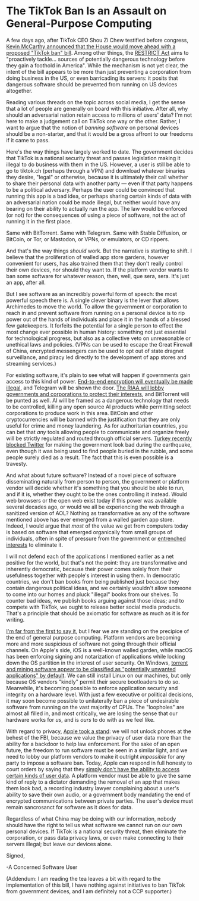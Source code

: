 # The TikTok Ban Is an Assault on General-Purpose Computing

A few days ago, after TikTok CEO Shou Zi Chew testified before congress, [Kevin McCarthy announced that the House would move ahead with a proposed "TikTok ban" bill](https://thehill.com/policy/technology/3919146-mccarthy-says-house-will-press-ahead-with-tiktok-bill-after-ceos-testimony/). Among other things, the [RESTRICT Act](https://www.warner.senate.gov/public/index.cfm/2023/3/senators-introduce-bipartisan-bill-to-tackle-national-security-threats-from-foreign-tech) aims to "proactively tackle... sources of potentially dangerous technology before they gain a foothold in America". While the mechanism is not yet clear, the intent of the bill appears to be more than just preventing a corporation from doing business in the US, or even barricading its servers: it posits that dangerous software should be prevented from running on US devices altogether.

Reading various threads on the topic across social media, I get the sense that a lot of people are generally on board with this initiative. After all, why should an adversarial nation retain access to millions of users' data? I'm not here to make a judgement call on TikTok one way or the other. Rather, I want to argue that the notion of *banning software* on personal devices should be a non-starter, and that it would be a gross affront to our freedoms if it came to pass.

Here's the way things have largely worked to date. The government decides that TikTok is a national security threat and passes legislation making it illegal to do business with them in the US. However, a user is still be able to go to tiktok.ch (perhaps through a VPN) and download whatever binaries they desire, "legal" or otherwise, because it is ultimately their call whether to share their personal data with another party — even if that party happens to be a political adversary. Perhaps the user could be convinced that running this app is a bad idea, or perhaps sharing certain kinds of data with an adversarial nation could be made illegal, but neither would have any bearing on their ability to actually run the app. The law would be enforced (or not) for the consequences of using a piece of software, not the act of running it in the first place.

Same with BitTorrent. Same with Telegram. Same with Stable Diffusion, or BitCoin, or Tor, or Mastodon, or VPNs, or emulators, or CD rippers.

And that's the way things *should* work. But the narrative is starting to shift. I believe that the proliferation of walled app store gardens, however convenient for users, has also trained them that they don't really control their own devices, nor should they want to. If the platform vendor wants to ban some software for whatever reason, then, well, que sera, sera. It's just an app, after all.

But I see software as an incredibly powerful form of speech: the most powerful speech there is. A single clever binary is the lever that allows Archimedes to move the world. To allow the government or corporation to reach in and prevent software from running on a personal device is to rip power out of the hands of individuals and place it in the hands of a blessed few gatekeepers. It forfeits the potential for a single person to effect the most change ever possible in human history: something not just essential for technological progress, but also as a collective veto on unreasonable or unethical laws and policies. (VPNs can be used to escape the Great Firewall of China, encrypted messengers can be used to opt out of state dragnet surveillance, and piracy led directly to the development of app stores and streaming services.)

For existing software, it's plain to see what will happen if governments gain access to this kind of power. [End-to-end encryption will eventually be made illegal](https://mullvad.net/en/chatcontrol), and Telegram will be shown the door. [The RIAA will lobby governments and corporations to protect their interests](https://weblog.rogueamoeba.com/2023/03/24/the-riaa-v-steve-jobs/), and BitTorrent will be punted as well. AI will be framed as a dangerous technology that needs to be controlled, killing any open source AI products while permitting select corporations to produce work in this area. BitCoin and other cryptocurrencies will be banned with the justification that they are only useful for crime and money laundering. As for authoritarian countries, you can bet that *any* tools allowing people to communicate and organize freely will be strictly regulated and routed through official servers. [Turkey recently blocked Twitter](https://www.reuters.com/world/middle-east/anger-over-turkeys-temporary-twitter-block-during-quake-rescue-2023-02-09/) for making the government look bad during the earthquake, even though it was being used to find people buried in the rubble, and some people surely died as a result. The fact that this is even possible is a travesty.

And what about future software? Instead of a novel piece of software disseminating naturally from person to person, the government or platform vendor will decide whether it's something that you should be able to run, and if it is, whether they ought to be the ones controlling it instead. Would web browsers or the open web exist today if this power was available several decades ago, or would we all be experiencing the web through a sanitized version of AOL? Nothing as transformative as any of the software mentioned above has ever emerged from a walled garden app store. Indeed, I would argue that *most* of the value we get from computers today is based on software that emerged organically from small groups of individuals, often in spite of pressure from the government or [entrenched interests](https://en.wikipedia.org/wiki/History_of_Linux#Microsoft_competition_and_collaboration) to eliminate it.

I will not defend each of the applications I mentioned earlier as a net positive for the world, but that's not the point: they are transformative and inherently democratic, because their power comes solely from their usefulness together with people's interest in using them. In democratic countries, we don't ban books from being published just because they contain dangerous political ideas, and we certainly wouldn't allow someone to come into our homes and pluck "illegal" books from our shelves. To counter bad ideas, we publish books arguing against those ideas; and to compete with TikTok, we ought to release better social media products. That's a principle that should be axiomatic for software as much as it is for writing.

[I'm far from the first to say it](https://boingboing.net/2012/08/23/civilwar.html), but I fear we are standing on the precipice of the end of general purpose computing. Platform vendors are becoming more and more suspicious of software not going through their official channels. On Apple's side, iOS is a well-known walled garden, while macOS has been enforcing signing and notarization of applications while locking down the OS partition in the interest of user security. On Windows, [torrent and mining software appear to be classified as "potentially unwanted applications" by default](https://www.technotification.com/2021/08/windows-blocks-torrent-mining-apps.html). We can still install Linux on our machines, but only because OS vendors "kindly" permit their secure bootloaders to do so. Meanwhile, it's becoming possible to enforce application security and integrity on a hardware level. With just a few executive or political decisions, it may soon become possible to unilaterally ban a piece of undesirable software from running on the vast majority of CPUs. The "loopholes" are almost all filled in, and most critically, we are losing the sense that our hardware works for *us*, and is *ours* to do with as we feel like.

With regard to privacy, [Apple took a stand](https://en.wikipedia.org/wiki/FBI%E2%80%93Apple_encryption_dispute): we will not unlock phones at the behest of the FBI, because we value the privacy of user data more than the ability for a backdoor to help law enforcement. For the sake of an open future, the freedom to run software must be seen in a similar light, and we need to lobby our platform vendors to make it outright *impossible* for any party to impose a software ban. Today, Apple can respond in full honesty to court orders by saying that they [simply don't have the ability to access certain kinds of user data](https://www.apple.com/newsroom/2022/12/apple-advances-user-security-with-powerful-new-data-protections/). A platform vendor must be able to give the same kind of reply to a dictator demanding the removal of an app that makes them look bad, a recording industry lawyer complaining about a user's ability to save their own audio, or a government body mandating the end of encrypted communications between private parties. The user's device must remain sancrosanct for software as it does for data.

Regardless of what China may be doing with our information, nobody should have the right to tell us what software we cannot run on our own personal devices. If TikTok is a national security threat, then eliminate the corporation, or pass data privacy laws, or even make connecting to their servers illegal; but leave our devices alone.

Signed,

-A Concerned Software User

(Addendum: I am reading the tea leaves a bit with regard to the implementation of this bill, I have nothing against initiatives to ban TikTok from government devices, and I am definitely not a CCP supporter.)
